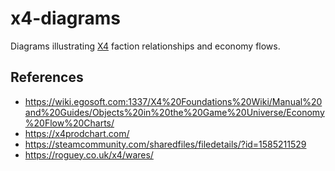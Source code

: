 x4-diagrams
===========

Diagrams illustrating [X4] faction relationships and economy flows.

References
----------

* https://wiki.egosoft.com:1337/X4%20Foundations%20Wiki/Manual%20and%20Guides/Objects%20in%20the%20Game%20Universe/Economy%20Flow%20Charts/
* https://x4prodchart.com/
* https://steamcommunity.com/sharedfiles/filedetails/?id=1585211529
* https://roguey.co.uk/x4/wares/

[X4]: https://store.steampowered.com/app/392160/X4_Foundations/
